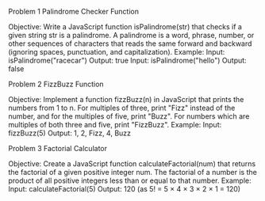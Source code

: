 Problem 1
Palindrome Checker Function

Objective: Write a JavaScript function isPalindrome(str) that checks if a given string str is a palindrome. A palindrome is a word, phrase, number, or other sequences of characters that reads the same forward and backward (ignoring spaces, punctuation, and capitalization). Example: Input: isPalindrome("racecar") Output: true Input: isPalindrome("hello") Output: false

Problem 2
FizzBuzz Function

Objective: Implement a function fizzBuzz(n) in JavaScript that prints the numbers from 1 to n. For multiples of three, print "Fizz" instead of the number, and for the multiples of five, print "Buzz". For numbers which are multiples of both three and five, print "FizzBuzz". Example: Input: fizzBuzz(5) Output: 1, 2, Fizz, 4, Buzz

Problem 3
Factorial Calculator

Objective: Create a JavaScript function calculateFactorial(num) that returns the factorial of a given positive integer num. The factorial of a number is the product of all positive integers less than or equal to that number. Example: Input: calculateFactorial(5) Output: 120 (as 5! = 5 × 4 × 3 × 2 × 1 = 120)